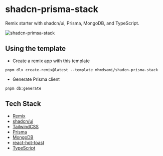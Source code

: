 # shadcn-prisma-stack

Remix starter with shadcn/ui, Prisma, MongoDB, and TypeScript.

![shadcn-primsa-stack](https://github.com/mhmdsami/shadcn-prisma-stack/assets/78439283/876b3d86-f442-4707-abc8-47ee47742ba2)

## Using the template

- Create a remix app with this template

```
pnpm dlx create-remix@latest --template mhmdsami/shadcn-prisma-stack
```

- Generate Prisma client

```
pnpm db:generate
```

## Tech Stack

- [Remix](https://remix.run/)
- [shadcn/ui](https://ui.shadcn.com/)
- [TailwindCSS](https://tailwindcss.com/)
- [Prisma](https://www.prisma.io/)
- [MongoDB](https://www.mongodb.com/)
- [react-hot-toast](https://react-hot-toast.com/)
- [TypeScript](https://www.typescriptlang.org/)
